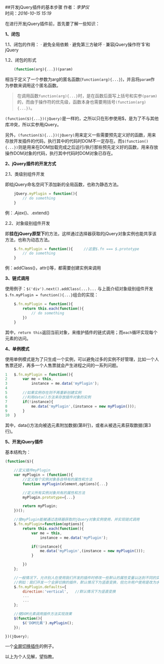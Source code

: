 ##开发jQuery插件的基本步骤
作者：*李梦仪*       
时间：*2016-10-15 15:19*

在进行开发jQuery插件前，首先要了解一些知识：

**1、闭包**

1.1、闭包的作用：
 · 避免全局依赖
 · 避免第三方破坏
 · 兼容jQuery操作符'$'和jQuery
	
1.2、闭包的形式
``` javascript
	(function(arg){...})(param)
```
相当于定义了一个参数为arg的匿名函数(`function(arg){...}`)，并且将`param`作为参数来调用这个匿名函数。
>在调用函数`function(arg){...}`时，是在函数后面写上括号和实参`(param)`的，而由于操作符的优先级，函数本身也需要用括号`(function(arg){...})`。

`(function($){...})(jQuery)`是一样的，之所以只在形参使用$，是为了不与其他库冲突，所以实参用jQuery。

另外，`(function($){...})(jQuery)`用来定义一些需要预先定义好的函数，用来存放开发插件的代码，执行其中的代码时DOM不一定存在。而`$(function(){...})`则是用来在DOM加载完成之后运行/执行那些预先定义好的函数，用来存放操作DOM对象的代码，执行其中代码时DOM对象已存在。

**2、jQuery插件的开发方式**

2.1、类级别组件开发

即给jQuery命名空间下添加新的全局函数，也称为静态方法。
``` javascript
	jQuery.myPlugin = function(){
		// do something
	}
```
例：$.Ajax()、$.extend()

2.2、对象级别组件开发

即**挂在jQuery原型下**的方法，这样通过选择器获取的jQuery对象实例也能共享该方法，也称为动态方法。
``` javascript
	$.fn.myPlugin = function(){		//这里$.fn === $.prototype
		// do something
	}
```
例：addClass()，attr()等，都需要创建实例来调用

**3、链式调用**

使用例子：`$('div').next().addClass(...)...`
与上面介绍对象级别组件开发`$.fn.myPlugin = function(){...}`组合的实现：
``` javascript
	$.fn.myPlugin = function(){
		return this.each(function(){
			// do something
		})
	}
```
其中，`return this`返回当前对象，来维护插件的链式调用；而`each`循环实现每个元素的访问。

**4、单例模式**

使用单例模式是为了只生成一个实例，可以避免过多的实例不好管理，比如一个人售票还好，再多一个人售票就会产生进程之间的一系列问题。
``` javascript
1	$.fn.myPlugin = function(){
2		var me = this,
3			instance = me.data('myPlugin');
4
5		//如果实例存在则不再重新创建实例
6		//利用data()方法来存放插件对象的实例
7		if(!instance){
8			me.data('myPlugin',(instance = new myPlugin()));
9		}
10	}
```
其中，data()方法向被选元素附加数据(第8行)，或者从被选元素获取数据(第3行)。

**5、开发jQuery插件**

基本结构为：
```javascript
(function($){

	//定义插件myPlugin
	var myPlugin = (function(){
		//定义每个实例对象各自特有的属性和方法
		function myPlugin(element,options){...}

		//定义所有实例对象共有的属性和方法
		myPlugin.prototype={...}

		return myPlugin;
	})();

	//使myPlugin能被通过选择器获取的jQuery对象实例使用，并实现链式调用
	$.fn.myPlugin=function(options){
		return this.each(function(){
			var me = this,
				instance = me.data('myPlugin');

			if(!instance){
				me.data('myPlugin',(instance = new myPlugin()));
			}

		})
	};

	//一般情况下，允许别人在使用我们开发的插件时修改一些默认的属性变量以达到不同的实现效果
	//例如：我们开发一个全屏切换的插件，默认情况下为竖直变换，但允许用户使用是改为水平切换
	$.fn.myPlugin.defaults={
		direction:'vertical',	//默认情况下为竖直变换
		...
		...
	};

	//使DOM元素调用插件方法实现效果
	$(function(){
		$('DOM元素').myPlugin();
	});

})(jQuery);
```

一个[全屏切换插件](https://github.com/Mone-Lee/pageSwitch)的例子。


以上为个人见解，望指教。